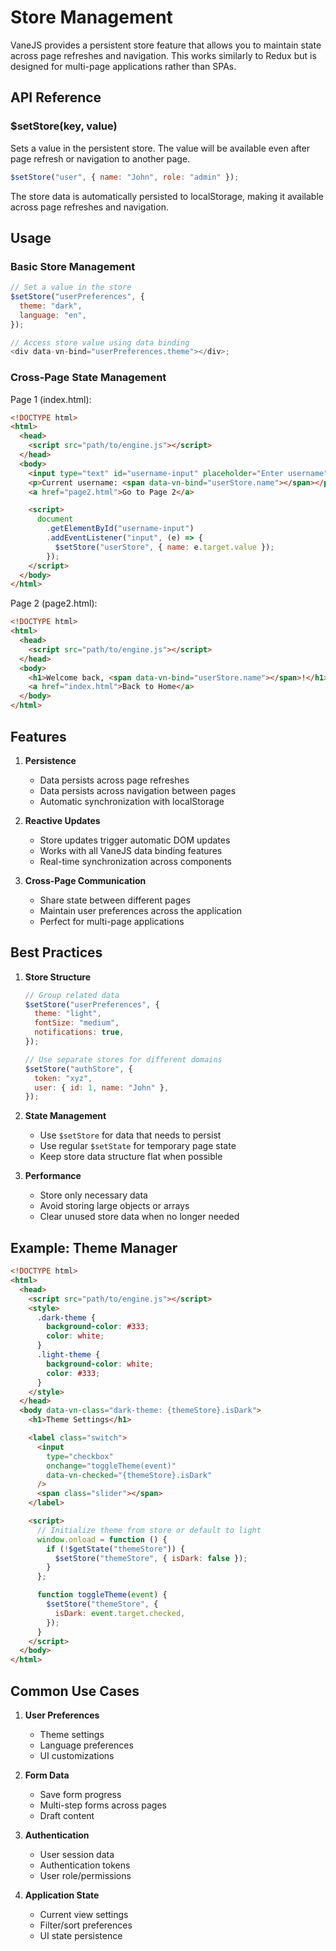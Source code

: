 # Store Management

VaneJS provides a persistent store feature that allows you to maintain state across page refreshes and navigation. This works similarly to Redux but is designed for multi-page applications rather than SPAs.

## API Reference

### $setStore(key, value)

Sets a value in the persistent store. The value will be available even after page refresh or navigation to another page.

```javascript
$setStore("user", { name: "John", role: "admin" });
```

The store data is automatically persisted to localStorage, making it available across page refreshes and navigation.

## Usage

### Basic Store Management

```javascript
// Set a value in the store
$setStore("userPreferences", {
  theme: "dark",
  language: "en",
});

// Access store value using data binding
<div data-vn-bind="userPreferences.theme"></div>;
```

### Cross-Page State Management

Page 1 (index.html):

```html
<!DOCTYPE html>
<html>
  <head>
    <script src="path/to/engine.js"></script>
  </head>
  <body>
    <input type="text" id="username-input" placeholder="Enter username" />
    <p>Current username: <span data-vn-bind="userStore.name"></span></p>
    <a href="page2.html">Go to Page 2</a>

    <script>
      document
        .getElementById("username-input")
        .addEventListener("input", (e) => {
          $setStore("userStore", { name: e.target.value });
        });
    </script>
  </body>
</html>
```

Page 2 (page2.html):

```html
<!DOCTYPE html>
<html>
  <head>
    <script src="path/to/engine.js"></script>
  </head>
  <body>
    <h1>Welcome back, <span data-vn-bind="userStore.name"></span>!</h1>
    <a href="index.html">Back to Home</a>
  </body>
</html>
```

## Features

1. **Persistence**

   - Data persists across page refreshes
   - Data persists across navigation between pages
   - Automatic synchronization with localStorage

2. **Reactive Updates**

   - Store updates trigger automatic DOM updates
   - Works with all VaneJS data binding features
   - Real-time synchronization across components

3. **Cross-Page Communication**
   - Share state between different pages
   - Maintain user preferences across the application
   - Perfect for multi-page applications

## Best Practices

1. **Store Structure**

   ```javascript
   // Group related data
   $setStore("userPreferences", {
     theme: "light",
     fontSize: "medium",
     notifications: true,
   });

   // Use separate stores for different domains
   $setStore("authStore", {
     token: "xyz",
     user: { id: 1, name: "John" },
   });
   ```

2. **State Management**

   - Use `$setStore` for data that needs to persist
   - Use regular `$setState` for temporary page state
   - Keep store data structure flat when possible

3. **Performance**
   - Store only necessary data
   - Avoid storing large objects or arrays
   - Clear unused store data when no longer needed

## Example: Theme Manager

```html
<!DOCTYPE html>
<html>
  <head>
    <script src="path/to/engine.js"></script>
    <style>
      .dark-theme {
        background-color: #333;
        color: white;
      }
      .light-theme {
        background-color: white;
        color: #333;
      }
    </style>
  </head>
  <body data-vn-class="dark-theme: {themeStore}.isDark">
    <h1>Theme Settings</h1>

    <label class="switch">
      <input
        type="checkbox"
        onchange="toggleTheme(event)"
        data-vn-checked="{themeStore}.isDark"
      />
      <span class="slider"></span>
    </label>

    <script>
      // Initialize theme from store or default to light
      window.onload = function () {
        if (!$getState("themeStore")) {
          $setStore("themeStore", { isDark: false });
        }
      };

      function toggleTheme(event) {
        $setStore("themeStore", {
          isDark: event.target.checked,
        });
      }
    </script>
  </body>
</html>
```

## Common Use Cases

1. **User Preferences**

   - Theme settings
   - Language preferences
   - UI customizations

2. **Form Data**

   - Save form progress
   - Multi-step forms across pages
   - Draft content

3. **Authentication**

   - User session data
   - Authentication tokens
   - User role/permissions

4. **Application State**
   - Current view settings
   - Filter/sort preferences
   - UI state persistence
